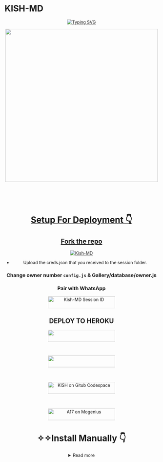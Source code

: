 # KISH-MD 
<div align="center">
<a href="https://git.io/typing-svg"><img src="https://readme-typing-svg.demolab.com?font=Ribeye&size=50&pause=1000&color=F710B1&center=true&width=910&height=100&lines=I'M+KISH-MD;Multi+Device+Whatsapp+Bot;" alt="Typing SVG" /></a>
  
<p align="center">  
  <a href="https://youtube.com/Brashokish">   
    <img src="https://telegra.ph/file/a2404cf4912a775f17164.jpg"width="500" height="500"/>
</p>
</br>
</br>
</br>
    
# Setup For Deployment 👇

## Fork the repo
    
<a href="https://github.com/Brashokish/Kish-MD/fork"><img title="Kish-MD" src="https://img.shields.io/badge/FORK Kish MD-h?color=black&style=for-the-badge&logo=stackshare"></a>


- Upload the creds.json that you received to the session folder.
### Change owner number `config.js` & Gallery/database/owner.js

### Pair with WhatsApp
  <a href="https://kish-md-pairing.onrender.com/"><img title="Kish-MD Session ID" src="https://img.shields.io/badge/GET SESSION -h?color=red&style=for-the-badge&logo=msi" width="220" height="38.45"/></a></p>
  
  
## DEPLOY TO HEROKU
<p align="center"><a href="https://dashboard.heroku.com/new?template=https://github.com/Brashokish/Kish-MD)"> <img src="https://img.shields.io/badge/Heroku%20Deploy-magneta?style=for-the-badge&logo=heroku" width="220" height="38.45"/></a></p>
<br>
<p align="center"><a href="https://railway.app"> <img src="https://img.shields.io/badge/RailWay%20Account-blue?style=for-the-badge&logo=Railway" width="220" height="38.45"/></a></p>
<br>
<br>
  <a href="https://github.com/codespaces/new"><img title="KISH on Gitub Codespace" src="https://img.shields.io/badge/DEPLOY CODESPACE-h?color=black&style=for-the-badge&logo=visualstudiocode"width="220" height="38.45"/></a></p>
</a>
  <br>
<br>
  <a href="https://studio.mogenius.com/studio/cloud-space/cloud-space-overview"><img title="A17 on Mogenius" src="https://img.shields.io/badge/DEPLOY MOGENIUS-h?color=blue&style=for-the-badge&logo=genius"width="220" height="38.45"/></a></p>
</a>

# ✧✧Install Manually 👇

<details>
<summary>Read more</summary>

<br>

- Termux
```js

pkg update && pkg upgrade

pkg install bash

pkg install libwebp

pkg install git -y

pkg install nodejs -y 

pkg install ffmpeg -y 

pkg install wget

pkg install yarn

pkg install imagemagick -y

git clone https://github.com/Brashokish/Kish-Md

cd Kish-Md

rm -rf session

npm i 

node index.js


### ✧✧ Follow this Tutorial for Kish-Md  free and safe Deployment 

  <a href="https://youtu.be/pn769zbeVXU?si=l4ZScy_qHVP4C6uG"><img src="https://img.shields.io/badge/Tutorial-Video-ff0000?style=for-the-badge&logo=youtube&logoColor=ff000000&link=https://youtu.be/pn769zbeVXU?si=l4ZScy_qHVP4C6uG" /><br>

     
## ```Bot Support Groups```
<p align="center">
<a href="https://chat.whatsapp.com/LhBwWwQAS4y93XOsCKpxdv"><img src="https://img.shields.io/badge/Join support group-25D366?style=for-the-badge&logo=whatsapp&logoColor=white"width="220" height="38.45"/></a>
</p>

### THANKS TO:
- [***MG TOPHAZ***](https://github.com/MGTOPHAZ) For several Cmds Addition.

- [***Fortunatusmokaya***](https://github.com/Fortunatusmokaya) For several Cmds Addition
